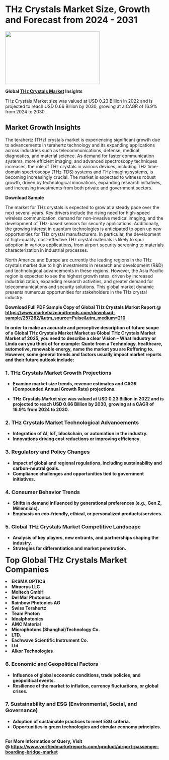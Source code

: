 <H1>THz Crystals Market Size, Growth and Forecast from 2024 - 2031</H1><img class="aligncenter size-medium wp-image-584254" src="https://thirdeyenews.in/wp-content/uploads/2024/09/Global-Market-Research-300x168.jpeg" alt="" width="300" height="168" /><p><strong>Global&nbsp;<a href="https://www.marketsizeandtrends.com/download-sample/257282/&amp;utm_source=Pulse&amp;utm_medium=210">THz Crystals Market</a> Insights</strong></p><p>THz Crystals Market size was valued at USD 0.23 Billion in 2022 and is projected to reach USD 0.66 Billion by 2030, growing at a CAGR of 16.9% from 2024 to 2030.</p><p><h2>Market Growth Insights</h2> <p>The terahertz (THz) crystals market is experiencing significant growth due to advancements in terahertz technology and its expanding applications across industries such as telecommunications, defense, medical diagnostics, and material science. As demand for faster communication systems, more efficient imaging, and advanced spectroscopy techniques increases, the role of THz crystals in various devices, including THz time-domain spectroscopy (THz-TDS) systems and THz imaging systems, is becoming increasingly crucial. The market is expected to witness robust growth, driven by technological innovations, expanding research initiatives, and increasing investments from both private and government sectors.</p> <p><strong>Download Sample</strong></p> <p>The market for THz crystals is expected to grow at a steady pace over the next several years. Key drivers include the rising need for high-speed wireless communication, demand for non-invasive medical imaging, and the development of THz-based sensors for security applications. Additionally, the growing interest in quantum technologies is anticipated to open up new opportunities for THz crystal manufacturers. In particular, the development of high-quality, cost-effective THz crystal materials is likely to spur adoption in various applications, from airport security screening to materials characterization in industrial processes.</p> <p>North America and Europe are currently the leading regions in the THz crystals market due to high investments in research and development (R&D) and technological advancements in these regions. However, the Asia Pacific region is expected to see the highest growth rates, driven by increased industrialization, expanding research activities, and greater demand for telecommunications and security solutions. This global market dynamic presents numerous opportunities for stakeholders in the THz crystal industry.</p> <p><strong></p><p><span class=""><strong>Download Full PDF Sample Copy of Global THz Crystals Market Report</strong> @ <a href="https://www.marketsizeandtrends.com/download-sample/257282/&amp;utm_source=Pulse&amp;utm_medium=210" target="_blank">https://www.marketsizeandtrends.com/download-sample/257282/&amp;utm_source=Pulse&amp;utm_medium=210</a></span></p><p>In order to make an accurate and perceptive description of future scope of a Global&nbsp;THz Crystals Market Market as Global&nbsp;THz Crystals Market Market of 2025, you need to describe a clear Vision &ndash; What Industry or Linda can you think of for example: Quote from a Technology, healthcare, automotive, renewable energy, name the market you are Reffering to. However, some general trends and factors usually impact market reports and their future outlook include:</p><h3>1.&nbsp;<strong>THz Crystals Market Growth Projections</strong></h3><ul><li>Examine market size trends, revenue estimates and CAGR (Compounded Annual Growth Rate) projections.</li><li><p>THz Crystals Market size was valued at USD 0.23 Billion in 2022 and is projected to reach USD 0.66 Billion by 2030, growing at a CAGR of 16.9% from 2024 to 2030.</p></li></ul><h3>2.&nbsp;<strong>THz Crystals Market Technological Advancements</strong></h3><ul><li>Integration of AI, IoT, blockchain, or automation in the industry.</li><li>Innovations driving cost reductions or improving efficiency.</li></ul><h3>3.&nbsp;<strong>Regulatory and Policy Changes</strong></h3><ul><li>Impact of global and regional regulations, including sustainability and carbon-neutral goals.</li><li>Compliance challenges and opportunities tied to government initiatives.</li></ul><h3>4.&nbsp;<strong>Consumer Behavior Trends</strong></h3><ul><li>Shifts in demand influenced by generational preferences (e.g., Gen Z, Millennials).</li><li>Emphasis on eco-friendly, ethical, or personalized products/services.</li></ul><h3>5.&nbsp;<strong>Global THz Crystals Market Competitive Landscape</strong></h3><ul><li>Analysis of key players, new entrants, and partnerships shaping the industry.</li><li>Strategies for differentiation and market penetration.</li></ul><p data-pm-slice="1 1 []"><span style="color: inherit; font-family: inherit; font-size: 25px;">Top Global THz Crystals Market Companies</span></p><div class="" data-test-id=""><p><li>EKSMA OPTICS</li><li> Miracrys LLC</li><li> Moltech GmbH</li><li> Del Mar Photonics</li><li> Rainbow Photonics AG</li><li> Swiss Terahertz</li><li> Team Photon</li><li> Idealphotonics</li><li> AMC Material</li><li> Microphotons (Shanghai)Technology Co.</li><li> LTD.</li><li> Eachwave Scientific Instrument Co.</li><li> Ltd</li><li> Alkor Technologies</li></p></div><h3>6.&nbsp;<strong>Economic and Geopolitical Factors</strong></h3><ul><li>Influence of global economic conditions, trade policies, and geopolitical events.</li><li>Resilience of the market to inflation, currency fluctuations, or global crises.</li></ul><h3>7.&nbsp;<strong>Sustainability and ESG (Environmental, Social, and Governance)</strong></h3><ul><li>Adoption of sustainable practices to meet ESG criteria.</li><li>Opportunities in green technologies and circular economy principles.</li></ul><h2><strong style="font-size: 14px;">For More Information or Query, Visit @&nbsp;</strong><a style="background-color: #ffffff; font-size: 14px;" href="https://www.marketsizeandtrends.com/report/thz-crystals-market/" target="_blank">https://www.verifiedmarketreports.com/product/airport-passenger-boarding-bridge-market</a></h2>
